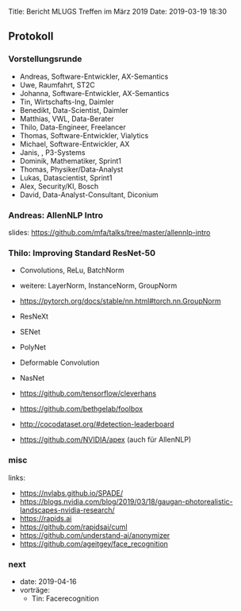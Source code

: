 Title: Bericht MLUGS Treffen im März 2019
Date: 2019-03-19 18:30

## Protokoll

### Vorstellungsrunde

- Andreas, Software-Entwickler, AX-Semantics
- Uwe, Raumfahrt, ST2C
- Johanna, Software-Entwickler, AX-Semantics
- Tin, Wirtschafts-Ing, Daimler
- Benedikt, Data-Scientist, Daimler
- Matthias, VWL, Data-Berater
- Thilo, Data-Engineer, Freelancer
- Thomas, Software-Entwickler, Vialytics
- Michael, Software-Entwickler, AX
- Janis, , P3-Systems
- Dominik, Mathematiker, Sprint1
- Thomas, Physiker/Data-Analyst
- Lukas, Datascientist, Sprint1
- Alex, Security/KI, Bosch
- David, Data-Analyst-Consultant, Diconium


### Andreas: AllenNLP Intro

slides: <https://github.com/mfa/talks/tree/master/allennlp-intro>


### Thilo: Improving Standard ResNet-50

- Convolutions, ReLu, BatchNorm
- weitere: LayerNorm, InstanceNorm, GroupNorm
- <https://pytorch.org/docs/stable/nn.html#torch.nn.GroupNorm>
- ResNeXt
- SENet
- PolyNet
- Deformable Convolution
- NasNet
- <https://github.com/tensorflow/cleverhans>
- <https://github.com/bethgelab/foolbox>
- <http://cocodataset.org/#detection-leaderboard>

- <https://github.com/NVIDIA/apex>  (auch für AllenNLP)


### misc

links:

- <https://nvlabs.github.io/SPADE/>
- <https://blogs.nvidia.com/blog/2019/03/18/gaugan-photorealistic-landscapes-nvidia-research/>
- <https://rapids.ai>
- <https://github.com/rapidsai/cuml>
- <https://github.com/understand-ai/anonymizer>
- <https://github.com/ageitgey/face_recognition>


### next

- date: 2019-04-16
- vorträge:
  - Tin: Facerecognition
